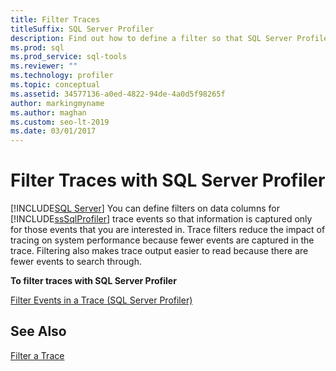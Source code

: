 ```yaml
---
title: Filter Traces
titleSuffix: SQL Server Profiler
description: Find out how to define a filter so that SQL Server Profiler gathers the information you need during traces. Read about other advantages of trace filters.
ms.prod: sql
ms.prod_service: sql-tools
ms.reviewer: ""
ms.technology: profiler
ms.topic: conceptual
ms.assetid: 34577136-a0ed-4822-94de-4a0d5f98265f
author: markingmyname
ms.author: maghan
ms.custom: seo-lt-2019
ms.date: 03/01/2017
---
```


# Filter Traces with SQL Server Profiler
 [!INCLUDE[SQL Server](../../includes/applies-to-version/_ssnoversion.md)]
  You can define filters on data columns for [!INCLUDE[ssSqlProfiler](../../includes/sssqlprofiler-md.md)] trace events so that information is captured only for those events that you are interested in. Trace filters reduce the impact of tracing on system performance because fewer events are captured in the trace. Filtering also makes trace output easier to read because there are fewer events to search through.  
  
 **To filter traces with SQL Server Profiler**  
  
 [Filter Events in a Trace &#40;SQL Server Profiler&#41;](../../tools/sql-server-profiler/filter-events-in-a-trace-sql-server-profiler.md)  
  
## See Also  
 [Filter a Trace](../../relational-databases/sql-trace/filter-a-trace.md)  
  
  
